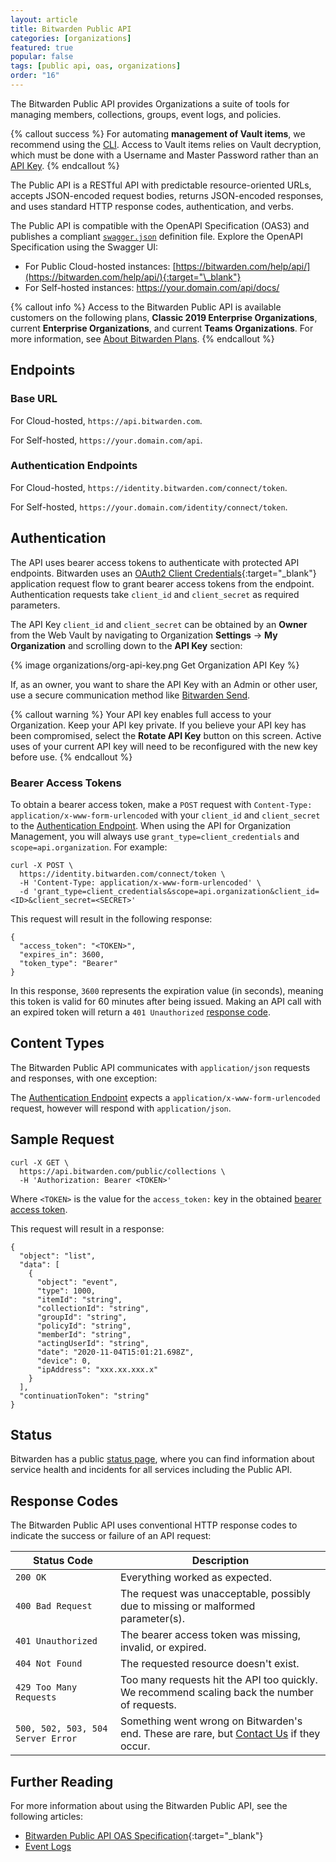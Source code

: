 ```yaml
---
layout: article
title: Bitwarden Public API
categories: [organizations]
featured: true
popular: false
tags: [public api, oas, organizations]
order: "16"
---
```


The Bitwarden Public API provides Organizations a suite of tools for managing members, collections, groups, event logs, and policies.

{% callout success %}
For automating **management of Vault items**, we recommend using the [CLI]({{site.baseurl}}/cli/). Access to Vault items relies on Vault decryption, which must be done with a Username and Master Password rather than an [API Key](#authentication).
{% endcallout %}

The Public API is a RESTful API with predictable resource-oriented URLs, accepts JSON-encoded request bodies, returns JSON-encoded responses, and uses standard HTTP response codes, authentication, and verbs.

The Public API is compatible with the OpenAPI Specification (OAS3) and publishes a compliant [`swagger.json`](https://bitwarden.com/help/api/specs/public/swagger.json) definition file. Explore the OpenAPI Specification using the Swagger UI:
- For Public Cloud-hosted instances: [https://bitwarden.com/help/api/](https://bitwarden.com/help/api/){:target="\_blank"}
- For Self-hosted instances: https://your.domain.com/api/docs/

{% callout info %}
Access to the Bitwarden Public API is available customers on the following plans, **Classic 2019 Enterprise Organizations**, current **Enterprise Organizations**, and current **Teams Organizations**. For more information, see [About Bitwarden Plans](https://bitwarden.com/help/about-bitwarden-plans/#compare-the-plans-1).
{% endcallout %}

## Endpoints

### Base URL

For Cloud-hosted, `https://api.bitwarden.com`.

For Self-hosted, `https://your.domain.com/api`.

### Authentication Endpoints

For Cloud-hosted, `https://identity.bitwarden.com/connect/token`.

For Self-hosted, `https://your.domain.com/identity/connect/token`.

## Authentication

The API uses bearer access tokens to authenticate with protected API endpoints. Bitwarden uses an [OAuth2 Client Credentials](https://www.oauth.com/oauth2-servers/access-tokens/client-credentials/){:target="_blank"} application request flow to grant bearer access tokens from the endpoint. Authentication requests take `client_id` and `client_secret` as required parameters.

The API Key `client_id` and `client_secret` can be obtained by an **Owner** from the Web Vault by navigating to Organization **Settings** &rarr; **My Organization** and scrolling down to the **API Key** section:

{% image organizations/org-api-key.png Get Organization API Key %}

If, as an owner, you want to share the API Key with an Admin or other user, use a secure communication method like [Bitwarden Send]({{site.baseurl}}/about-send/).

{% callout warning %}
Your API key enables full access to your Organization. Keep your API key private. If you believe your API key has been compromised, select the **Rotate API Key** button on this screen. Active uses of your current API key will need to be reconfigured with the new key before use.
{% endcallout %}

### Bearer Access Tokens

To obtain a bearer access token, make a `POST` request with `Content-Type: application/x-www-form-urlencoded` with your `client_id` and `client_secret` to the [Authentication Endpoint](#authentication-endpoints). When using the API for Organization Management, you will always use `grant_type=client_credentials` and `scope=api.organization`. For example:

```
curl -X POST \
  https://identity.bitwarden.com/connect/token \
  -H 'Content-Type: application/x-www-form-urlencoded' \
  -d 'grant_type=client_credentials&scope=api.organization&client_id=<ID>&client_secret=<SECRET>'
```

This request will result in the following response:

```
{
  "access_token": "<TOKEN>",
  "expires_in": 3600,
  "token_type": "Bearer"
}
```

In this response, `3600` represents the expiration value (in seconds), meaning this token is valid for 60 minutes after being issued. Making an API call with an expired token will return a `401 Unauthorized` [response code](#response-codes).

## Content Types

The Bitwarden Public API communicates with `application/json` requests and responses, with one exception:

The [Authentication Endpoint](#authentication-endpoints) expects a `application/x-www-form-urlencoded` request, however will respond with `application/json`.

## Sample Request

```
curl -X GET \
  https://api.bitwarden.com/public/collections \
  -H 'Authorization: Bearer <TOKEN>'
```
Where `<TOKEN>` is the value for the `access_token:` key in the obtained [bearer access token](#bearer-access-tokens).

This request will result in a response:

```
{
  "object": "list",
  "data": [
    {
      "object": "event",
      "type": 1000,
      "itemId": "string",
      "collectionId": "string",
      "groupId": "string",
      "policyId": "string",
      "memberId": "string",
      "actingUserId": "string",
      "date": "2020-11-04T15:01:21.698Z",
      "device": 0,
      "ipAddress": "xxx.xx.xxx.x"
    }
  ],
  "continuationToken": "string"
}
```

## Status

Bitwarden has a public [status page](https://status.bitwarden.com), where you can find information about service health and incidents for all services including the Public API.

## Response Codes

The Bitwarden Public API uses conventional HTTP response codes to indicate the success or failure of an API request:

|Status Code|Description|
|-----------|-----------|
|`200 OK`|Everything worked as expected.|
|`400 Bad Request`|The request was unacceptable, possibly due to missing or malformed parameter(s).|
|`401 Unauthorized`|The bearer access token was missing, invalid, or expired.|
|`404 Not Found`|The requested resource doesn't exist.|
|`429 Too Many Requests`|Too many requests hit the API too quickly. We recommend scaling back the number of requests.|
|`500, 502, 503, 504 Server Error`|Something went wrong on Bitwarden's end. These are rare, but [Contact Us](https://bitwarden.com/contact/) if they occur.|

## Further Reading

For more information about using the Bitwarden Public API, see the following articles:
- [Bitwarden Public API OAS Specification](https://bitwarden.com/help/api/){:target="\_blank"}
- [Event Logs](https://bitwarden.com/help/event-logs/)
